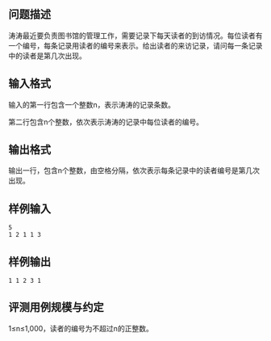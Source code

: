 

## 问题描述



涛涛最近要负责图书馆的管理工作，需要记录下每天读者的到访情况。每位读者有一个编号，每条记录用读者的编号来表示。给出读者的来访记录，请问每一条记录中的读者是第几次出现。



## 输入格式



输入的第一行包含一个整数n，表示涛涛的记录条数。

第二行包含n个整数，依次表示涛涛的记录中每位读者的编号。



## 输出格式



输出一行，包含n个整数，由空格分隔，依次表示每条记录中的读者编号是第几次出现。



## 样例输入
```
5
1 2 1 1 3
```
## 样例输出
```
1 1 2 3 1
```
## 评测用例规模与约定

1&le;n&le;1,000，读者的编号为不超过n的正整数。